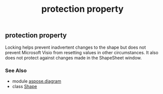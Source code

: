 ﻿---
title: protection property
second_title: Aspose.Diagram for Python via .NET API References
description: 
type: docs
weight: 830
url: /python-net/aspose.diagram/shape/protection/
is_root: false
---

## protection property


Locking helps prevent inadvertent changes to the shape but does not prevent Microsoft Visio from resetting values in other circumstances. It also does not protect against changes made in the ShapeSheet window.

### See Also
* module [aspose.diagram](../../)
* class [Shape](/diagram/python-net/aspose.diagram/shape)
